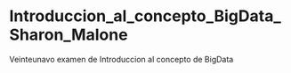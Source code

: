# Introduccion_al_concepto_BigData_Sharon_Malone
Veinteunavo examen de Introduccion al concepto de BigData
